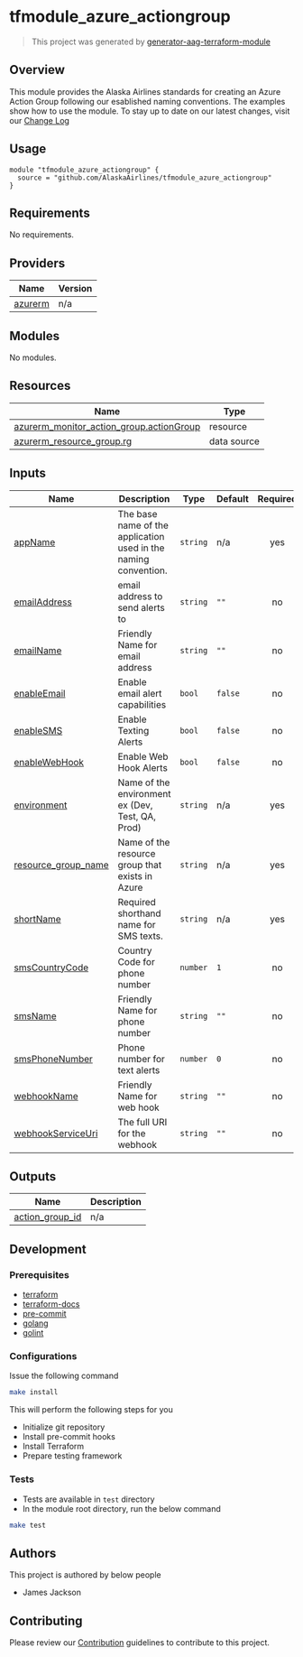 # tfmodule_azure_actiongroup

> This project was generated by [generator-aag-terraform-module](https://github.com/nweddle/generator-aag-terraform-module)

## Overview

This module provides the Alaska Airlines standards for creating an Azure Action Group following our esablished naming conventions. The examples show how to use the module. To stay up to date on our latest changes, visit our [Change Log](./docs/CHANGELOG.md)

## Usage

```hcl
module "tfmodule_azure_actiongroup" {
  source = "github.com/AlaskaAirlines/tfmodule_azure_actiongroup"
}
```

<!-- BEGINNING OF PRE-COMMIT-TERRAFORM DOCS HOOK -->
## Requirements

No requirements.

## Providers

| Name | Version |
|------|---------|
| <a name="provider_azurerm"></a> [azurerm](#provider\_azurerm) | n/a |

## Modules

No modules.

## Resources

| Name | Type |
|------|------|
| [azurerm_monitor_action_group.actionGroup](https://registry.terraform.io/providers/hashicorp/azurerm/latest/docs/resources/monitor_action_group) | resource |
| [azurerm_resource_group.rg](https://registry.terraform.io/providers/hashicorp/azurerm/latest/docs/data-sources/resource_group) | data source |

## Inputs

| Name | Description | Type | Default | Required |
|------|-------------|------|---------|:--------:|
| <a name="input_appName"></a> [appName](#input\_appName) | The base name of the application used in the naming convention. | `string` | n/a | yes |
| <a name="input_emailAddress"></a> [emailAddress](#input\_emailAddress) | email address to send alerts to | `string` | `""` | no |
| <a name="input_emailName"></a> [emailName](#input\_emailName) | Friendly Name for email address | `string` | `""` | no |
| <a name="input_enableEmail"></a> [enableEmail](#input\_enableEmail) | Enable email alert capabilities | `bool` | `false` | no |
| <a name="input_enableSMS"></a> [enableSMS](#input\_enableSMS) | Enable Texting Alerts | `bool` | `false` | no |
| <a name="input_enableWebHook"></a> [enableWebHook](#input\_enableWebHook) | Enable Web Hook Alerts | `bool` | `false` | no |
| <a name="input_environment"></a> [environment](#input\_environment) | Name of the environment ex (Dev, Test, QA, Prod) | `string` | n/a | yes |
| <a name="input_resource_group_name"></a> [resource\_group\_name](#input\_resource\_group\_name) | Name of the resource group that exists in Azure | `string` | n/a | yes |
| <a name="input_shortName"></a> [shortName](#input\_shortName) | Required shorthand name for SMS texts. | `string` | n/a | yes |
| <a name="input_smsCountryCode"></a> [smsCountryCode](#input\_smsCountryCode) | Country Code for phone number | `number` | `1` | no |
| <a name="input_smsName"></a> [smsName](#input\_smsName) | Friendly Name for phone number | `string` | `""` | no |
| <a name="input_smsPhoneNumber"></a> [smsPhoneNumber](#input\_smsPhoneNumber) | Phone number for text alerts | `number` | `0` | no |
| <a name="input_webhookName"></a> [webhookName](#input\_webhookName) | Friendly Name for web hook | `string` | `""` | no |
| <a name="input_webhookServiceUri"></a> [webhookServiceUri](#input\_webhookServiceUri) | The full URI for the webhook | `string` | `""` | no |

## Outputs

| Name | Description |
|------|-------------|
| <a name="output_action_group_id"></a> [action\_group\_id](#output\_action\_group\_id) | n/a |
<!-- END OF PRE-COMMIT-TERRAFORM DOCS HOOK -->

## Development

### Prerequisites

- [terraform](https://learn.hashicorp.com/terraform/getting-started/install#installing-terraform)
- [terraform-docs](https://github.com/segmentio/terraform-docs)
- [pre-commit](https://pre-commit.com/#install)
- [golang](https://golang.org/doc/install#install)
- [golint](https://github.com/golang/lint#installation)

### Configurations

Issue the following command

```sh
make install
```

This will perform the following steps for you

- Initialize git repository
- Install pre-commit hooks
- Install Terraform
- Prepare testing framework

### Tests

- Tests are available in `test` directory
- In the module root directory, run the below command

```sh
make test
```

## Authors

This project is authored by below people

- James Jackson

## Contributing

Please review our [Contribution](./docs/Contribution.md) guidelines to contribute to this project.

